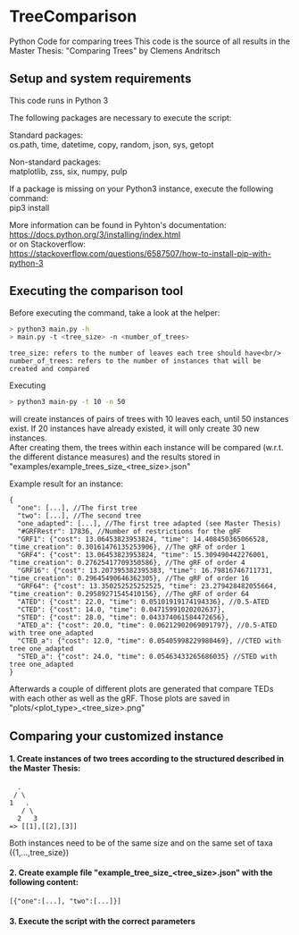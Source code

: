 # TreeComparison
Python Code for comparing trees
This code is the source of all results in the Master Thesis:
"Comparing Trees" by Clemens Andritsch

## Setup and system requirements
This code runs in Python 3

The following packages are necessary to execute the script:

Standard packages:<br/>
os.path, time, datetime, copy, random, json, sys, getopt

Non-standard packages:<br/>
matplotlib, zss, six, numpy, pulp

If a package is missing on your Python3 instance, execute the following command:<br/>
pip3 install <packagename>

More information can be found in Pyhton's documentation:<br/>
https://docs.python.org/3/installing/index.html<br/>
or on Stackoverflow:<br/>
https://stackoverflow.com/questions/6587507/how-to-install-pip-with-python-3

## Executing the comparison tool
Before executing the command, take a look at the helper:

```bash
> python3 main.py -h
> main.py -t <tree_size> -n <number_of_trees>
```
```
tree_size: refers to the number of leaves each tree should have<br/>
number_of_trees: refers to the number of instances that will be created and compared
```

Executing 
```bash
> python3 main-py -t 10 -n 50
```
will create instances of pairs of trees with 10 leaves each, until 50 instances exist.
If 20 instances have already existed, it will only create 30 new instances.  
After creating them, the trees within each instance will be compared (w.r.t. the different distance measures) and the results stored in "examples/example_trees_size_<tree_size>.json"

Example result for an instance:
```
{
  "one": [...], //The first tree 
  "two": [...], //The second tree
  "one_adapted": [...], //The first tree adapted (see Master Thesis)
  "#GRFRestr": 17836, //Number of restrictions for the gRF
  "GRF1": {"cost": 13.06453823953824, "time": 14.408450365066528, "time_creation": 0.30161476135253906}, //The gRF of order 1
  "GRF4": {"cost": 13.06453823953824, "time": 15.309490442276001, "time_creation": 0.27625417709350586}, //The gRF of order 4
  "GRF16": {"cost": 13.207395382395383, "time": 16.79816746711731, "time_creation": 0.29645490646362305}, //The gRF of order 16
  "GRF64": {"cost": 13.350252525252525, "time": 23.279428482055664, "time_creation": 0.29589271545410156}, //The gRF of order 64
  "ATED": {"cost": 22.0, "time": 0.05101919174194336}, //0.5-ATED
  "CTED": {"cost": 14.0, "time": 0.04715991020202637}, 
  "STED": {"cost": 28.0, "time": 0.043374061584472656}, 
  "ATED_a": {"cost": 20.0, "time": 0.06212902069091797}, //0.5-ATED with tree one_adapted
  "CTED_a": {"cost": 12.0, "time": 0.05405998229980469}, //CTED with tree one_adapted
  "STED_a": {"cost": 24.0, "time": 0.05463433265686035} //STED with tree one_adapted
}
```

Afterwards a couple of different plots are generated that compare TEDs with each other as well as the gRF.
Those plots are saved in "plots/<plot_type>_<tree_size>.png"

## Comparing your customized instance
#### 1. Create instances of two trees according to the structured described in the Master Thesis:
```
  .
 / \
1   .
   / \
  2   3
=> [[1],[[2],[3]] 
```
Both instances need to be of the same size and on the same set of taxa ({1,...,tree_size})

#### 2. Create example file "example_tree_size_<tree_size>.json" with the following content:<br/>
```
[{"one":[...], "two":[...]}]
```

#### 3. Execute the script with the correct parameters

